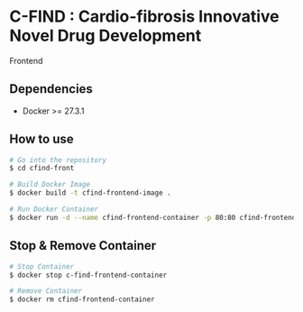 # C-FIND : Cardio-fibrosis Innovative Novel Drug Development
Frontend 
## Dependencies
* Docker >= 27.3.1
## How to use
```bash
# Go into the repository
$ cd cfind-front

# Build Docker Image
$ docker build -t cfind-frontend-image .

# Run Docker Container
$ docker run -d --name cfind-frontend-container -p 80:80 cfind-frontend-image
```
## Stop & Remove Container
```bash
# Stop Container
$ docker stop c-find-frontend-container

# Remove Container
$ docker rm cfind-frontend-container
```
